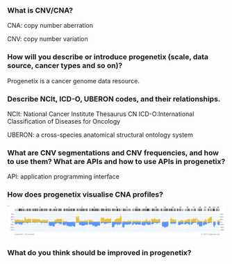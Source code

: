### What is CNV/CNA?
CNA: copy number aberration

CNV: copy number variation 

### How will you describe or introduce progenetix (scale, data source, cancer types and so on)?
Progenetix is a cancer genome data resource.

### Describe NCIt, ICD-O, UBERON codes, and their relationships.
NCIt: National Cancer Institute Thesaurus
CN
ICD-O:International Classification of Diseases for Oncology

UBERON: a cross-species anatomical structural ontology system

### What are CNV segmentations and CNV frequencies, and how to use them? What are APIs and how to use APIs in progenetix?
API: application programming interface

### How does progenetix visualise CNA profiles?
![/CNAprofile.png](CNAprofile.png)

### What do you think should be improved in progenetix?
